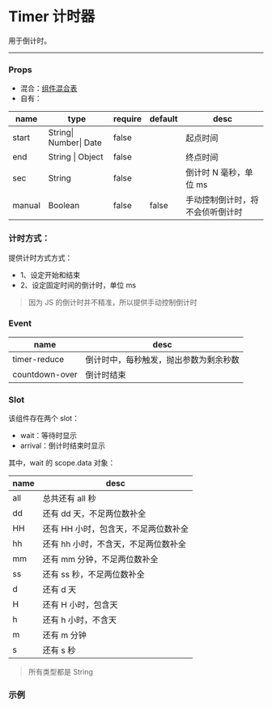 # Timer 计时器

用于倒计时。

---

### Props

- 混合：[组件混合表](docs/components/mixins/Components.md)
- 自有：

| name   | type                   | require | default | desc                             |
| ------ | ---------------------- | ------- | ------- | -------------------------------- |
| start  | String\| Number\| Date | false   |         | 起点时间                         |
| end    | String \| Object       | false   |         | 终点时间                         |
| sec    | String                 | false   |         | 倒计时 N 毫秒，单位 ms           |
| manual | Boolean                | false   | false   | 手动控制倒计时，将不会侦听倒计时 |

### 计时方式：

提供计时方式方式：

- 1、设定开始和结束
- 2、设定固定时间的倒计时，单位 ms

> 因为 JS 的倒计时并不精准，所以提供手动控制倒计时

### Event

| name           | desc                                   |
| -------------- | -------------------------------------- |
| timer-reduce   | 倒计时中，每秒触发，抛出参数为剩余秒数 |
| countdown-over | 倒计时结束                             |

### Slot

该组件存在两个 slot：

- wait：等待时显示
- arrival：倒计时结束时显示

其中，wait 的 scope.data 对象：

| name | desc                                 |
| ---- | ------------------------------------ |
| all  | 总共还有 all 秒                      |
| dd   | 还有 dd 天，不足两位数补全           |
| HH   | 还有 HH 小时，包含天，不足两位数补全 |
| hh   | 还有 hh 小时，不含天，不足两位数补全 |
| mm   | 还有 mm 分钟，不足两位数补全         |
| ss   | 还有 ss 秒，不足两位数补全           |
| d    | 还有 d 天                            |
| H    | 还有 H 小时，包含天                  |
| h    | 还有 h 小时，不含天                  |
| m    | 还有 m 分钟                          |
| s    | 还有 s 秒                            |

> 所有类型都是 String

### 示例

<vuep template="#example" :options="{ theme: 'neo' }"></vuep>

<script v-pre type="text/x-template" id="example">
<template>
  <a-section w="250px" h="200px" bg-c="#ddd">
    <a-timer start="2020-02-01 12:00" end="2020-02-05 12:00">
      <template slot="wait" slot-scope="scope">
        <span>倒计时</span>
        <span>{{ scope.data.h }}</span>
        <span>时</span>
        <span>{{ scope.data.m }}</span>
        <span>分</span>
        <span>{{ scope.data.s }}</span>
        <span>秒</span>
      </template>

      <template slot="arrival"">
        啦啦啦啦，到时间了~
      </template>
    </a-timer>
  </a-section>
</template>

<script>
  export default {}
</script>
</script>
